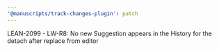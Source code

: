 ```yaml
---
'@manuscripts/track-changes-plugin': patch
---
```


LEAN-2099 - LW-R8: No new Suggestion appears in the History for the detach after replace from editor
